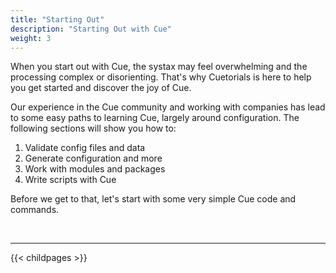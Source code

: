 ```yaml
---
title: "Starting Out"
description: "Starting Out with Cue"
weight: 3
---
```


When you start out with Cue, the systax may feel overwhelming
and the processing complex or disorienting.
That's why Cuetorials is here to help you get started and discover the joy of Cue.

Our experience in the Cue community and working with companies
has lead to some easy paths to learning Cue, largely around configuration.
The following sections will show you how to:

1. Validate config files and data
2. Generate configuration and more
3. Work with modules and packages
4. Write scripts with Cue

Before we get to that, let's start with some very simple Cue code and commands.

<br>

---

{{< childpages >}}

